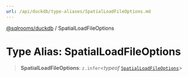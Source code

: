 ```yaml
---
url: /api/duckdb/type-aliases/SpatialLoadFileOptions.md
---
```

[@sqlrooms/duckdb](../index.md) / SpatialLoadFileOptions

# Type Alias: SpatialLoadFileOptions

> **SpatialLoadFileOptions**: `z.infer`<*typeof* [`SpatialLoadFileOptions`](../variables/SpatialLoadFileOptions.md)>

